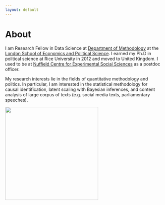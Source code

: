 ```yaml
---
layout: default
---
```


# About

I am Research Fellow in Data Science at  [Department of Methodology](http://www2.lse.ac.uk/methodologyInstitute/Home.aspx) at the [London School of Economics and Political Science](http://www.lse.ac.uk). I earned my Ph.D in political science at Rice University in 2012 and moved to United Kingdom. I used to be at [Nuffield Centre for Experimental Social Sciences](https://cess-web.nuff.ox.ac.uk) as a postdoc officer.

My research interests lie in the fields of quantitative methodology and politics. In particular, I am interested in the statistical methodology for causal identification, latent scaling with Bayesian inferences, and content analysis of large corpus of texts (e.g. social media texts, parliamentary speeches).

<img src='{{ site.baseurl }}/img/amatsuo.jpg' width='300' style='padding:0px'>
